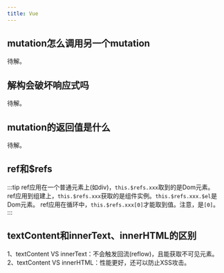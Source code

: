 ```yaml
---
title: Vue
---
```

## mutation怎么调用另一个mutation
待解。

## 解构会破坏响应式吗
待解。

## mutation的返回值是什么
待解。

## ref和$refs
:::tip
ref应用在一个普通元素上(如div)，```this.$refs.xxx```取到的是Dom元素。    
ref应用到组建上，```this.$refs.xxx```获取的是组件实例。```this.$refs.xxx.$el```是Dom元素。
ref应用在循环中，```this.$refs.xxx[0]```才能取到值。注意，是```[0]```。
:::

## textContent和innerText、innerHTML的区别
1、textContent VS innerText：不会触发回流(reflow)，且能获取不可见元素。   
2、textContent VS innerHTML：性能更好，还可以防止XSS攻击。